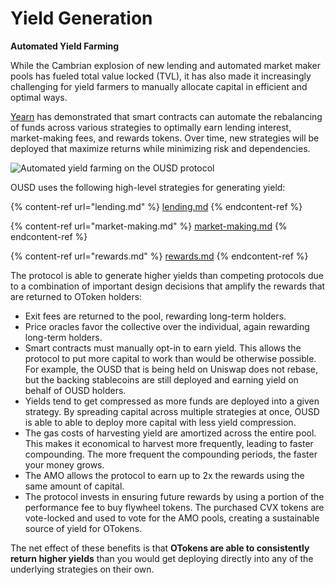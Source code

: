 # Yield Generation

**Automated Yield Farming**

While the Cambrian explosion of new lending and automated market maker pools has fueled total value locked (TVL), it has also made it increasingly challenging for yield farmers to manually allocate capital in efficient and optimal ways.

[Yearn](https://yearn.finance/) has demonstrated that smart contracts can automate the rebalancing of funds across various strategies to optimally earn lending interest, market-making fees, and rewards tokens. Over time, new strategies will be deployed that maximize returns while minimizing risk and dependencies.

![Automated yield farming on the OUSD protocol](../../.gitbook/assets/ousd\_earnings\_graphic.png)

OUSD uses the following high-level strategies for generating yield:

{% content-ref url="lending.md" %}
[lending.md](lending.md)
{% endcontent-ref %}

{% content-ref url="market-making.md" %}
[market-making.md](market-making.md)
{% endcontent-ref %}

{% content-ref url="rewards.md" %}
[rewards.md](rewards.md)
{% endcontent-ref %}

The protocol is able to generate higher yields than competing protocols due to a combination of important design decisions that amplify the rewards that are returned to OToken holders:

* Exit fees are returned to the pool, rewarding long-term holders.
* Price oracles favor the collective over the individual, again rewarding long-term holders.
* Smart contracts must manually opt-in to earn yield. This allows the protocol to put more capital to work than would be otherwise possible. For example, the OUSD that is being held on Uniswap does not rebase, but the backing stablecoins are still deployed and earning yield on behalf of OUSD holders.
* Yields tend to get compressed as more funds are deployed into a given strategy. By spreading capital across multiple strategies at once, OUSD is able to able to deploy more capital with less yield compression.
* The gas costs of harvesting yield are amortized across the entire pool. This makes it economical to harvest more frequently, leading to faster compounding. The more frequent the compounding periods, the faster your money grows.
* The AMO allows the protocol to earn up to 2x the rewards using the same amount of capital.
* The protocol invests in ensuring future rewards by using a portion of the performance fee to buy flywheel tokens. The purchased CVX tokens are vote-locked and used to vote for the AMO pools, creating a sustainable source of yield for OTokens.

The net effect of these benefits is that **OTokens are able to consistently return higher yields** than you would get deploying directly into any of the underlying strategies on their own.

